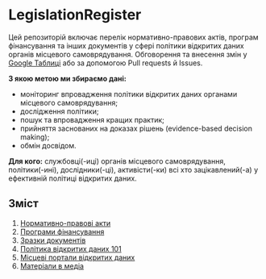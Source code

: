 # LegislationRegister

Цей репозиторій включає перелік нормативно-правових актів, програм фінансування та інших документів у сфері політики відкритих даних органів місцевого самоврядування. Обговорення та внесення змін у [Google Таблиці](https://docs.google.com/spreadsheets/d/1YEg-cXKJ60ux4cDrQfQKb7y2XRdRXlwTXAKncv1psMs/edit?usp=sharing) або за допомогою Pull requests й Issues.

**З якою метою ми збираємо дані:**

- моніторинг впровадження політики відкритих даних органами місцевого самоврядування;
- дослідження політики;
- пошук та впровадження кращих практик;
- прийняття заснованих на доказах рішень (evidence-based decision making);
- обмін досвідом.

**Для кого:** службовці(-иці) органів місцевого самоврядування, політики(-ині), дослідники(-ці), активісти(-ки) всі хто зацікавлений(-а) у ефективній політиці відкритих даних.

## Зміст

1. [Нормативно-правові акти](https://github.com/tapas-opendata/LegislationRegister/blob/master/regulations.md)
2. [Програми фінансування](https://github.com/tapas-opendata/LegislationRegister/blob/master/programmes.md)
3. [Зразки документів](https://github.com/tapas-opendata/LegislationRegister/blob/master/templates.md)
5. [Політика відкритих даних 101](https://github.com/tapas-opendata/LegislationRegister/blob/master/guides.md)
6. [Місцеві портали відкритих даних](https://github.com/tapas-opendata/LegislationRegister/blob/master/portals.md)
7. [Матеріали в медіа](https://github.com/tapas-opendata/LegislationRegister/blob/master/mediaPublications.md)
